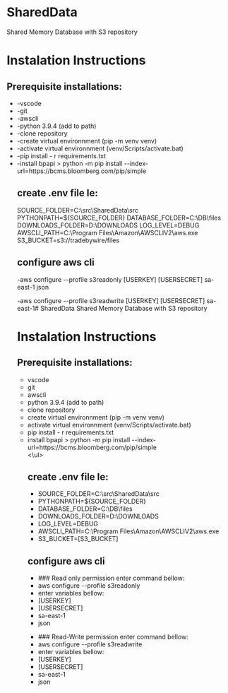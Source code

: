 # SharedData
Shared Memory Database with S3 repository

# Instalation Instructions

## Prerequisite installations:
<ul>
<li>-vscode</li>
<li>-git</li>
<li>-awscli</li>
<li>-python 3.9.4 (add to path)</li>
<li>-clone repository</li>
<li>-create virtual environnment (pip -m venv venv)</li>
<li>-activate virtual environnment (venv/Scripts/activate.bat)</li>
<li>-pip install - r requirements.txt</li>
<li>-install bpapi > python -m pip install --index-url=https://bcms.bloomberg.com/pip/simple </li>


## create .env file Ie:
SOURCE_FOLDER=C:\src\SharedData\src
PYTHONPATH=${SOURCE_FOLDER}
DATABASE_FOLDER=C:\DB\files
DOWNLOADS_FOLDER=D:\DOWNLOADS
LOG_LEVEL=DEBUG
AWSCLI_PATH=C:\Program Files\Amazon\AWSCLIV2\aws.exe
S3_BUCKET=s3://tradebywire/files

## configure aws cli
-aws configure --profile s3readonly
[USERKEY]
[USERSECRET]
sa-east-1
json

-aws configure --profile s3readwrite
[USERKEY]
[USERSECRET]
sa-east-1# SharedData
Shared Memory Database with S3 repository

# Instalation Instructions

## Prerequisite installations:
<ul>
<li>vscode</li>
<li>git</li>
<li>awscli</li>
<li>python 3.9.4 (add to path)</li>
<li>clone repository</li>
<li>create virtual environnment (pip -m venv venv)</li>
<li>activate virtual environnment (venv/Scripts/activate.bat)</li>
<li>pip install - r requirements.txt</li>
<li>install bpapi > python -m pip install --index-url=https://bcms.bloomberg.com/pip/simple </li>
<\ul>

## create .env file Ie:
<ul>
<li>SOURCE_FOLDER=C:\src\SharedData\src</li>
<li>PYTHONPATH=${SOURCE_FOLDER}</li>
<li>DATABASE_FOLDER=C:\DB\files</li>
<li>DOWNLOADS_FOLDER=D:\DOWNLOADS</li>
<li>LOG_LEVEL=DEBUG</li>
<li>AWSCLI_PATH=C:\Program Files\Amazon\AWSCLIV2\aws.exe</li>
<li>S3_BUCKET=[S3_BUCKET]</li>
</ul>

## configure aws cli
<ul>
<li> ### Read only permission enter command bellow:</li>
<li>aws configure --profile s3readonly</li>
<li>enter variables bellow:</li>
<li>[USERKEY]</li>
<li>[USERSECRET]</li>
<li>sa-east-1</li>
<li>json</li>
</ul>

<ul>
<li> ### Read-Write permission enter command bellow:</li>
<li>aws configure --profile s3readwrite</li>
<li>enter variables bellow:</li>
<li>[USERKEY]</li>
<li>[USERSECRET]</li>
<li>sa-east-1</li>
<li>json</li>
</ul>
